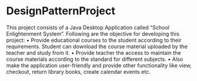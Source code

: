 # DesignPatternProject
This project consists of a Java Desktop Application called “School Enlightenment System”. 
Following are the objective for developing this project:
  • Provide educational courses to the student according to their requirements. Student can download the course material uploaded by the teacher and study from it.
  • Provide teacher the access to maintain the course materials according to the standard for different subjects.
  • Also make the application user-friendly and provide other functionality like view, checkout, return library books, create calendar events etc.
